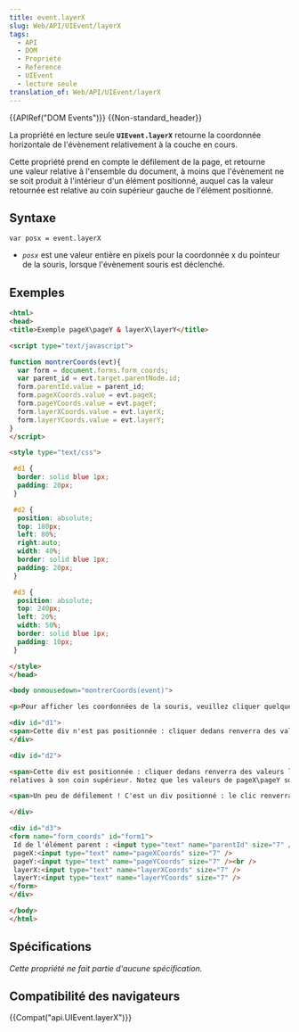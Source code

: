 ```yaml
---
title: event.layerX
slug: Web/API/UIEvent/layerX
tags:
  - API
  - DOM
  - Propriété
  - Reference
  - UIEvent
  - lecture seule
translation_of: Web/API/UIEvent/layerX
---
```

{{APIRef("DOM Events")}} {{Non-standard_header}}

La propriété en lecture seule **`UIEvent.layerX`** retourne la coordonnée horizontale de l'évènement relativement à la couche en cours.

Cette propriété prend en compte le défilement de la page, et retourne une valeur relative à l'ensemble du document, à moins que l'évènement ne se soit produit à l'intérieur d'un élément positionné, auquel cas la valeur retournée est relative au coin supérieur gauche de l'élément positionné.

## **Syntaxe**

    var posx = event.layerX

- *`posx`* est une valeur entière en pixels pour la coordonnée x du pointeur de la souris, lorsque l'évènement souris est déclenché.

## **Exemples**

```html
<html>
<head>
<title>Exemple pageX\pageY & layerX\layerY</title>

<script type="text/javascript">

function montrerCoords(evt){
  var form = document.forms.form_coords;
  var parent_id = evt.target.parentNode.id;
  form.parentId.value = parent_id;
  form.pageXCoords.value = evt.pageX;
  form.pageYCoords.value = evt.pageY;
  form.layerXCoords.value = evt.layerX;
  form.layerYCoords.value = evt.layerY;
}
</script>

<style type="text/css">

 #d1 {
  border: solid blue 1px;
  padding: 20px;
 }

 #d2 {
  position: absolute;
  top: 180px;
  left: 80%;
  right:auto;
  width: 40%;
  border: solid blue 1px;
  padding: 20px;
 }

 #d3 {
  position: absolute;
  top: 240px;
  left: 20%;
  width: 50%;
  border: solid blue 1px;
  padding: 10px;
 }

</style>
</head>

<body onmousedown="montrerCoords(event)">

<p>Pour afficher les coordonnées de la souris, veuillez cliquer quelque part sur la page.</p>

<div id="d1">
<span>Cette div n'est pas positionnée : cliquer dedans renverra des valeurs layerX/layerY identiques à celles de pageX/PageY.</span>
</div>

<div id="d2">

<span>Cette div est positionnée : cliquer dedans renverra des valeurs layerX/layerY
relatives à son coin supérieur. Notez que les valeurs de pageX\pageY sont toujours relatives au document, ce qui inclue le défilement dans la page.</span>

<span>Un peu de défilement ! C'est un div positionné : le clic renverra des valeurs layerX/layerY relative à son coin supérieur gauche. Notez que les valeurs de pageX\pageY sont toujours relatives au document, ce qui inclue le défilement dans la page.</span>

</div>

<div id="d3">
<form name="form_coords" id="form1">
 Id de l'élément parent : <input type="text" name="parentId" size="7" /><br />
 pageX:<input type="text" name="pageXCoords" size="7" />
 pageY:<input type="text" name="pageYCoords" size="7" /><br />
 layerX:<input type="text" name="layerXCoords" size="7" />
 layerY:<input type="text" name="layerYCoords" size="7" />
</form>
</div>

</body>
</html>
```

## Spécifications

_Cette propriété ne fait partie d'aucune spécification._

## Compatibilité des navigateurs

{{Compat("api.UIEvent.layerX")}}
